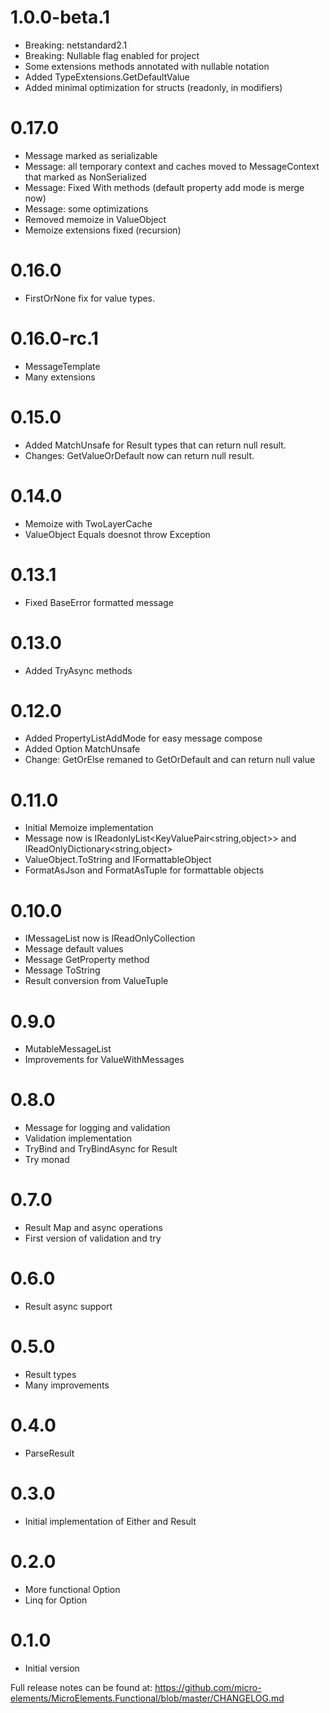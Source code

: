 # 1.0.0-beta.1
- Breaking: netstandard2.1
- Breaking: Nullable flag enabled for project
- Some extensions methods annotated with nullable notation
- Added TypeExtensions.GetDefaultValue
- Added minimal optimization for structs (readonly, in modifiers)

# 0.17.0
- Message marked as serializable
- Message: all temporary context and caches moved to MessageContext that marked as NonSerialized
- Message: Fixed With methods (default property add mode is merge now)
- Message: some optimizations
- Removed memoize in ValueObject
- Memoize extensions fixed (recursion)

# 0.16.0
- FirstOrNone fix for value types.

# 0.16.0-rc.1
- MessageTemplate
- Many extensions

# 0.15.0
- Added MatchUnsafe for Result types that can return null result.
- Changes: GetValueOrDefault now can return null result. 

# 0.14.0
- Memoize with TwoLayerCache
- ValueObject Equals doesnot throw Exception

# 0.13.1
- Fixed BaseError formatted message

# 0.13.0
- Added TryAsync methods

# 0.12.0
- Added PropertyListAddMode for easy message compose
- Added Option MatchUnsafe
- Change: GetOrElse remaned to GetOrDefault and can return null value

# 0.11.0
- Initial Memoize implementation
- Message now is IReadonlyList<KeyValuePair<string,object>> and IReadOnlyDictionary<string,object>
- ValueObject.ToString and IFormattableObject
- FormatAsJson and FormatAsTuple for formattable objects

# 0.10.0
- IMessageList now is IReadOnlyCollection
- Message default values
- Message GetProperty method
- Message ToString
- Result conversion from ValueTuple

# 0.9.0
- MutableMessageList
- Improvements for ValueWithMessages

# 0.8.0
- Message for logging and validation
- Validation implementation
- TryBind and TryBindAsync for Result
- Try monad

# 0.7.0
- Result Map and async operations
- First version of validation and try

# 0.6.0
- Result async support

# 0.5.0
- Result types
- Many improvements

# 0.4.0
- ParseResult

# 0.3.0
- Initial implementation of Either and Result

# 0.2.0
- More functional Option
- Linq for Option

# 0.1.0
- Initial version

Full release notes can be found at: https://github.com/micro-elements/MicroElements.Functional/blob/master/CHANGELOG.md
